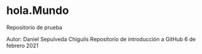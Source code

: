 # hola.Mundo
Repositorio de prueba

Autor: Daniel Sepulveda Chiguils
Repositorio de introducción a GitHub
6 de febrero 2021
